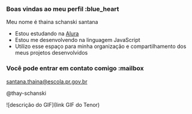 ### Boas vindas ao meu perfil :blue_heart

Meu nome é thaina schanski santana

- Estou estudando na [Alura](https://www.alura.com.br)
- Estou me desenvolvendo na linguagem JavaScript
- Utilizo esse espaço para minha organização e compartilhamento dos meus projetos desenvolvidos

### Você pode entrar em contato comigo :mailbox

santana.thaina@escola.pr.gov.br

@thay-schanski

![descrição do GIF](link GIF do Tenor)
